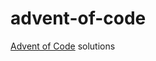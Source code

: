 # advent-of-code
[Advent of Code](https://adventofcode.com/) solutions

<!-- AOC TILES BEGIN -->
<!-- AOC TILES END -->
